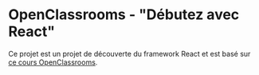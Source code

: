 # OpenClassrooms - "Débutez avec React"

Ce projet est un projet de découverte du framework React et est basé sur [ce cours OpenClassrooms](https://openclassrooms.com/fr/courses/7008001-debutez-avec-react).